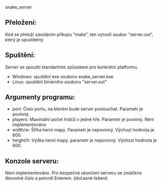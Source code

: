 snake_server

## Přeložení:
Kód se přeloží zavoláním příkazu "make", ten vytvoří soubor "server.out", který je spustitelný
## Spuštění:
Server se spouští standartním způsobem pro konkrétní platformu.
 - Windows: spuštění exe souboru snake_server.exe
 - Linux: spuštění binárního souboru "server.out"
## Argumenty programu:
 - port: Číslo portu, na kterém bude server poslouchat. Parametr je povinný.
 - players: Maximální počet hráčů v jedné hře. Parametr je povinný. Není implementováno
 - width/w: Šířka herní mapy. Parametr je nepovinný. Výchozí hodnota je 600.
 - height/h: Výška herní mapy. parametr je nepovinný. Výchozí hodnota je 600.
 
## Konzole serveru:
Není implementováno.
Pro bezpečné ukončení serveru se zmáčkne libovolné číslo a potvrdí Enterem. (dočasné řešení)
